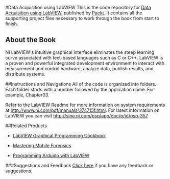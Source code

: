 #Data Acquisition using LabVIEW
This is the code repository for [Data Acquisition using LabVIEW](https://www.packtpub.com/big-data-and-business-intelligence/data-acquisition-using-labview?utm_source=github&utm_medium=repository&utm_campaign=9781782172161), published by [Packt](www.packtpub.com). It contains all the supporting project files necessary to work through the book from start to finish.
## About the Book
NI LabVIEW's intuitive graphical interface eliminates the steep learning curve associated with text-based languages such as C or C++. LabVIEW is a proven and powerful integrated development environment to interact with measurement and control hardware, analyze data, publish results, and distribute systems.


##Instructions and Navigations
All of the code is organized into folders. Each folder starts with a number followed by the application name. For example, Chapter03.





Refer to the LabVIEW Readme for more information on system requirements at http://www.ni.com/pdf/manuals/374715f.html. For latest information on LabVIEW you can visit http://sine.ni.com/psp/app/doc/p/id/psp-357

##Related Products
* [LabVIEW Graphical Programming Cookbook](https://www.packtpub.com/application-development/labview-graphical-programming-cookbook?utm_source=github&utm_medium=repository&utm_campaign=9781782171409)

* [Mastering Mobile Forensics](https://www.packtpub.com/networking-and-servers/mastering-mobile-forensics?utm_source=github&utm_medium=repository&utm_campaign=9781785287817)

* [Programming Arduino with LabVIEW](https://www.packtpub.com/hardware-and-creative/programming-arduino-labview?utm_source=github&utm_medium=repository&utm_campaign=9781849698221)

###Suggestions and Feedback
[Click here](https://docs.google.com/forms/d/e/1FAIpQLSe5qwunkGf6PUvzPirPDtuy1Du5Rlzew23UBp2S-P3wB-GcwQ/viewform) if you have any feedback or suggestions.

